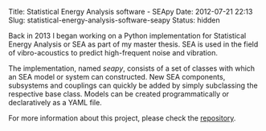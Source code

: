 Title: Statistical Energy Analysis software - SEApy
Date: 2012-07-21 22:13
Slug: statistical-energy-analysis-software-seapy
Status: hidden

Back in 2013 I began working on a Python implementation for Statistical Energy 
Analysis or SEA as part of my master thesis. SEA is used in the field of 
vibro-acoustics to predict high-frequent noise and vibration.

The implementation, named *seapy*, consists of a set of classes with which an SEA 
model or system can constructed. New SEA components, subsystems and couplings 
can quickly be added by simply subclassing the respective base class. Models can 
be created programmatically or declaratively as a YAML file.

For more information about this project, please check the [repository](https://github.com/FRidh/seapy).
